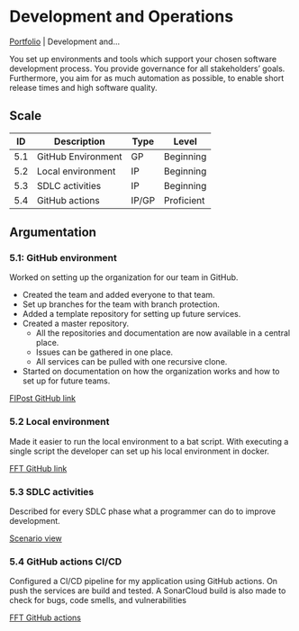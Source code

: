 # Development and Operations

[Portfolio](../../README.md) | Development and...

You set up environments and tools which support your chosen software development process. You provide governance for all stakeholders’ goals. Furthermore, you aim for as much automation as possible, to enable short release times and high software quality.

## Scale

| ID | Description | Type | Level |
|---|---|---|---|
| 5.1 | GitHub Environment | GP | Beginning |
| 5.2 | Local environment | IP | Beginning |
| 5.3 | SDLC activities | IP | Beginning |
| 5.4 | GitHub actions | IP/GP | Proficient |

## Argumentation

### 5.1: GitHub environment

Worked on setting up the organization for our team in GitHub. 

- Created the team and added everyone to that team.
- Set up branches for the team with branch protection.
- Added a template repository for setting up future services.
- Created a master repository.
    - All the repositories and documentation are now available in a central place.
    - Issues can be gathered in one place.
    - All services can be pulled with one recursive clone.
- Started on documentation on how the organization works and how to set up for future teams.

[FIPost GitHub link](https://github.com/FIPost)

### 5.2 Local environment

Made it easier to run the local environment to a bat script. With executing a single script the developer can set up his local environment in docker.

[FFT GitHub link](https://github.com/SjorsScholten/FoodForThoughts)

### 5.3 SDLC activities

Described for every SDLC phase what a programmer can do to improve development.

[Scenario view](https://github.com/SjorsScholten/FoodForThoughts/blob/master/docs/architecture/scenarios.md)

### 5.4 GitHub actions CI/CD

Configured a CI/CD pipeline for my application using GitHub actions. On push the services are build and tested. A SonarCloud build is also made to check for bugs, code smells, and vulnerabilities

[FFT GitHub actions](https://github.com/SjorsScholten/FoodForThoughts/actions)